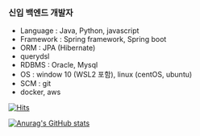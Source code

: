 ### 신입 백엔드 개발자
- Language : Java, Python, javascript
- Framework : Spring framework, Spring boot
 - ORM : JPA (Hibernate)
  - querydsl
- RDBMS : Oracle, Mysql
- OS : window 10 (WSL2 포함), linux (centOS, ubuntu)
- SCM : git
- docker, aws

[![Hits](https://hits.seeyoufarm.com/api/count/incr/badge.svg?url=https%3A%2F%2Fgithub.com%2Fxonic789%2Fxonic789&count_bg=%2379C83D&title_bg=%23555555&icon=&icon_color=%23E7E7E7&title=hits&edge_flat=false)](https://hits.seeyoufarm.com)

 [![Anurag's GitHub stats](https://github-readme-stats.vercel.app/api?username=xonic789&count_private=true&include_all_commits=true)](https://github.com/anuraghazra/github-readme-stats)
<!--
**xonic789/xonic789** is a ✨ _special_ ✨ repository because its `README.md` (this file) appears on your GitHub profile.

Here are some ideas to get you started:

- 🔭 I’m currently working on ...
- 🌱 I’m currently learning ...
- 👯 I’m looking to collaborate on ...
- 🤔 I’m looking for help with ...
- 💬 Ask me about ...
- 📫 How to reach me: ...
- 😄 Pronouns: ...
- ⚡ Fun fact: ...
-->
